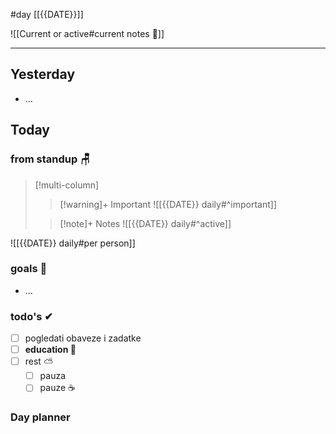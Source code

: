 #day
[[{{DATE}}]]

![[Current or active#current notes 📓]]

---
## Yesterday
- ...

## Today

### from standup 🪑

> [!multi-column]
>> [!warning]+ Important
>> ![[{{DATE}} daily#^important]]
>
>> [!note]+ Notes
>> ![[{{DATE}} daily#^active]]

![[{{DATE}} daily#per person]]

### goals 🏴
- ...

### todo's ✔
- [ ] pogledati  obaveze i zadatke
- [ ] **education 🎒**
- [ ] rest ⛅ 
	- [ ] pauza 
	- [ ] pauze ☕ 

### Day planner
